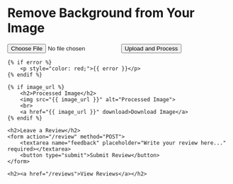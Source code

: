 <!DOCTYPE html>
<html lang="en">
<head>
    <meta charset="UTF-8">
    <meta name="viewport" content="width=device-width, initial-scale=1.0">
    <title>Remove Background</title>
</head>
<body>
    <h1>Remove Background from Your Image</h1>
    <form action="/" method="POST" enctype="multipart/form-data">
        <input type="file" name="image" accept="image/*" required>
        <button type="submit">Upload and Process</button>
    </form>

    {% if error %}
        <p style="color: red;">{{ error }}</p>
    {% endif %}

    {% if image_url %}
        <h2>Processed Image</h2>
        <img src="{{ image_url }}" alt="Processed Image">
        <br>
        <a href="{{ image_url }}" download>Download Image</a>
    {% endif %}

    <h2>Leave a Review</h2>
    <form action="/review" method="POST">
        <textarea name="feedback" placeholder="Write your review here..." required></textarea>
        <button type="submit">Submit Review</button>
    </form>

    <h2><a href="/reviews">View Reviews</a></h2>
</body>
</html>

<!---
Asif258010/Asif258010 is a ✨ special ✨ repository because its `README.md` (this file) appears on your GitHub profile.
You can click the Preview link to take a look at your changes.
--->
